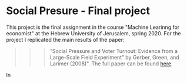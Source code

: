 # Social Presure - Final project

This project is the final assignment in the course "Machine Learinng for economist" at the Hebrew University of Jerusalem, spring 2020.
For the project I replicated the main results of the paper:
>>>“Social Pressure and Voter Turnout: Evidence from a Large-Scale Field Experiment” by Gerber, Green, and Larimer (2008)".
The full paper can be found [here](https://isps.yale.edu/sites/default/files/publication/2012/12/ISPS08-001.pdf).

In 
